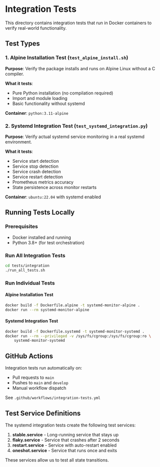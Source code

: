 # Integration Tests

This directory contains integration tests that run in Docker containers to verify real-world functionality.

## Test Types

### 1. Alpine Installation Test (`test_alpine_install.sh`)
**Purpose**: Verify the package installs and runs on Alpine Linux without a C compiler.

**What it tests**:
- Pure Python installation (no compilation required)
- Import and module loading
- Basic functionality without systemd

**Container**: `python:3.11-alpine`

### 2. Systemd Integration Test (`test_systemd_integration.py`)
**Purpose**: Verify actual systemd service monitoring in a real systemd environment.

**What it tests**:
- Service start detection
- Service stop detection
- Service crash detection
- Service restart detection
- Prometheus metrics accuracy
- State persistence across monitor restarts

**Container**: `ubuntu:22.04` with systemd enabled

## Running Tests Locally

### Prerequisites
- Docker installed and running
- Python 3.8+ (for test orchestration)

### Run All Integration Tests
```bash
cd tests/integration
./run_all_tests.sh
```

### Run Individual Tests

#### Alpine Installation Test
```bash
docker build -f Dockerfile.alpine -t systemd-monitor-alpine .
docker run --rm systemd-monitor-alpine
```

#### Systemd Integration Test
```bash
docker build -f Dockerfile.systemd -t systemd-monitor-systemd .
docker run --rm --privileged -v /sys/fs/cgroup:/sys/fs/cgroup:ro \
    systemd-monitor-systemd
```

## GitHub Actions

Integration tests run automatically on:
- Pull requests to `main`
- Pushes to `main` and `develop`
- Manual workflow dispatch

See `.github/workflows/integration-tests.yml`

## Test Service Definitions

The systemd integration tests create the following test services:

1. **stable.service** - Long-running service that stays up
2. **flaky.service** - Service that crashes after 2 seconds
3. **restart.service** - Service with auto-restart enabled
4. **oneshot.service** - Service that runs once and exits

These services allow us to test all state transitions.
